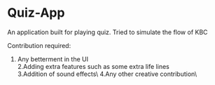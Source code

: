 # Quiz-App
An application built for playing quiz. Tried to simulate the flow of KBC

Contribution required:
1. Any betterment in the UI\
2.Adding extra features such as some extra life lines\
3.Addition of sound effects\ 
4.Any other creative contribution\
